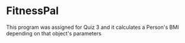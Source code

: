 # FitnessPal
This program was assigned for Quiz 3 and it calculates a Person's BMI depending on that object's parameters
